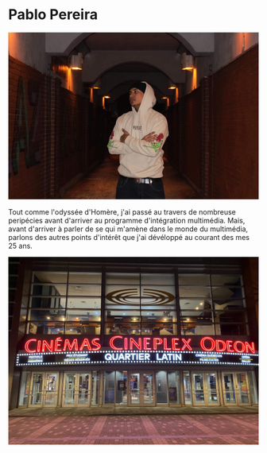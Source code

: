 # Pablo Pereira
![photo](/exercice_semaine_01/Img/photo_bg.jpg)

Tout comme l'odyssée d'Homère, j'ai passé au travers de nombreuse peripécies avant d'arriver au programme d'intégration multimédia. Mais, avant d'arriver à parler de se qui m'amène dans le monde du multimédia, parlons des autres points d'intérêt que j'ai dévéloppé au courant des mes 25 ans.

 ![photo](/exercice_semaine_01/Img/quartier_latin.jpg)
 
